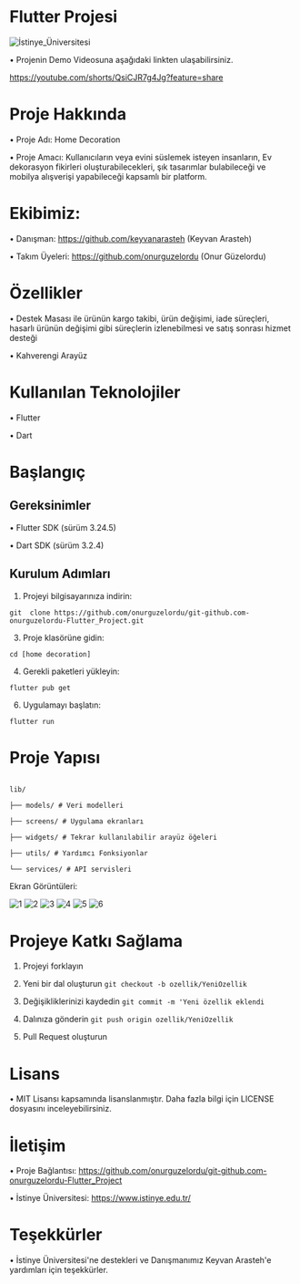 # Flutter Projesi

![İstinye_Üniversitesi](https://github.com/user-attachments/assets/e0a76c00-518d-441f-9df0-1de967fdf884)

• Projenin Demo Videosuna aşağıdaki linkten ulaşabilirsiniz. 

https://youtube.com/shorts/QsiCJR7g4Jg?feature=share


# Proje Hakkında

• Proje Adı: Home Decoration

• Proje Amacı: Kullanıcıların veya evini süslemek isteyen insanların, Ev dekorasyon fikirleri oluşturabilecekleri, şık tasarımlar bulabileceği ve mobilya alışverişi yapabileceği kapsamlı bir platform. 

# Ekibimiz:

• Danışman:
https://github.com/keyvanarasteh (Keyvan Arasteh)

• Takım Üyeleri:
https://github.com/onurguzelordu (Onur Güzelordu)

# Özellikler

• Destek Masası ile ürünün kargo takibi, ürün değişimi, iade süreçleri, hasarlı ürünün değişimi gibi süreçlerin izlenebilmesi ve satış sonrası hizmet desteği

• Kahverengi Arayüz

# Kullanılan Teknolojiler

• Flutter

• Dart

# Başlangıç

## Gereksinimler

• Flutter SDK (sürüm 3.24.5)

• Dart SDK (sürüm 3.2.4)

## Kurulum Adımları

1. Projeyi bilgisayarınıza indirin:
<pre><code>git  clone https://github.com/onurguzelordu/git-github.com-onurguzelordu-Flutter_Project.git </code></pre>


3. Proje klasörüne gidin:
<pre><code>cd [home decoration]</code></pre>

4. Gerekli paketleri yükleyin:
<pre><code>flutter pub get</code></pre>

6. Uygulamayı başlatın:
<pre><code>flutter run</code></pre>

# Proje Yapısı
```

lib/

├── models/ # Veri modelleri

├── screens/ # Uygulama ekranları

├── widgets/ # Tekrar kullanılabilir arayüz öğeleri

├── utils/ # Yardımcı Fonksiyonlar

└── services/ # API servisleri

```

Ekran Görüntüleri:

![1](https://github.com/user-attachments/assets/a6937ff2-b786-487e-a947-ce94b5062bac)
![2](https://github.com/user-attachments/assets/c941e9eb-290a-4343-b8bd-62cb6489a636)
![3](https://github.com/user-attachments/assets/8ec2d877-fdcc-4e0a-9acc-99c831d71622)
![4](https://github.com/user-attachments/assets/e2ce0ede-1a70-4148-b1f6-a17cb06b68c4)
![5](https://github.com/user-attachments/assets/95bebdf9-9a76-4953-8b5f-800dfdb3f701)
![6](https://github.com/user-attachments/assets/606e2a14-ec70-4c25-b08b-629e916caee6)



# Projeye Katkı Sağlama

1. Projeyi forklayın

2. Yeni bir dal oluşturun ``` git checkout -b ozellik/YeniOzellik ```

3. Değişikliklerinizi kaydedin ```git commit -m 'Yeni özellik eklendi```

4. Dalınıza gönderin ```git push origin ozellik/YeniOzellik```

5. Pull Request oluşturun

# Lisans
• MIT Lisansı kapsamında lisanslanmıştır. Daha fazla bilgi için LICENSE dosyasını inceleyebilirsiniz.

# İletişim
• Proje Bağlantısı: https://github.com/onurguzelordu/git-github.com-onurguzelordu-Flutter_Project

• İstinye Üniversitesi: https://www.istinye.edu.tr/

# Teşekkürler

• İstinye Üniversitesi'ne destekleri ve Danışmanımız Keyvan Arasteh'e yardımları için teşekkürler.
